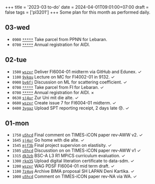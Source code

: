 +++
title = '2023-03 to-do'
date = 2024-04-01T09:01:00+07:00
draft = false
tags = ['pl3201']
+++
Some plan for this month as performed daily.
<!--more-->


## 03-wed
+ `0900` [`*****`]() Take parcel from PPNN for Lebaran.
+ `0700` [`*****`]() Annual registration for AIDI.


## 02-tue
+ `1500` [`wszxr`](https://osf.io/wszxr) Deliver FI6004-01 midterm via GitHub and Edunex. &check;
+ `1100` [`9ykqu`](https://osf.io/9ykqu) Lecture on MC for FI4002-01 in 9132. &check;
+ `0900` [`bv6fj`](https://osf.io/bv6fj) Discussion on ML for scattering coefficient. &check;
+ `0700` [`*****`]() Take parcel from FI for Lebaran. &check;
+ `0700` [`*****`]() Annual registration for AIDI. &times;
+ `0630` [`sj4ur`](https://osf.io/sj4ur) Zur Uni mit die alte. &check;
+ `0600` [`wszxr`](https://osf.io/wszxr) Create issue 7 for FI6004-01 midterm. &check;
+ `0400` [`3ygaz`](https://osf.io/3ygaz) Upload SPT reporting receipt, 2 days late 😞. &check;


## 01-mon
+ `1750` [`u5hcd`](https://osf.io/u5hcd) Final comment on TIMES-iCON paper rev-AWW v2. &check;
+ `1645` [`sj4ur`](https://osf.io/sj4ur) Go home with die alte. &check;
+ `1545` [`mjf3b`](https://osf.io/mjf3b) Final project supervion on elastisity. &check;
+ `1505` [`u5hcd`](https://osf.io/u5hcd) Discusstion on on TIMES-iCON paper rev-AWW v1 &check;
+ `1315` [`dk3zb`](https://osf.io/dk3zb) BSC-A L3 R1 MPiCS curriculum evaluation. &check;
+ `1300` [`rkq35`](https://osf.io/rkq35) Upload digital literation certificate to data-sdm.  &check;
+ `1200` [`wszxr`](https://osf.io/wszxr) WAG PDSF FI6004-01 mid term draft. &check;
+ `1100` [`7z4ug`](https://osf.io/7z4ug) Archive BIMA proposal SH LAPAN Deni Kartika. &check;
+ `1000` [`u5hcd`](https://osf.io/u5hcd) Comment on TIMES-iCON paper rev-NA via WA. &check;
